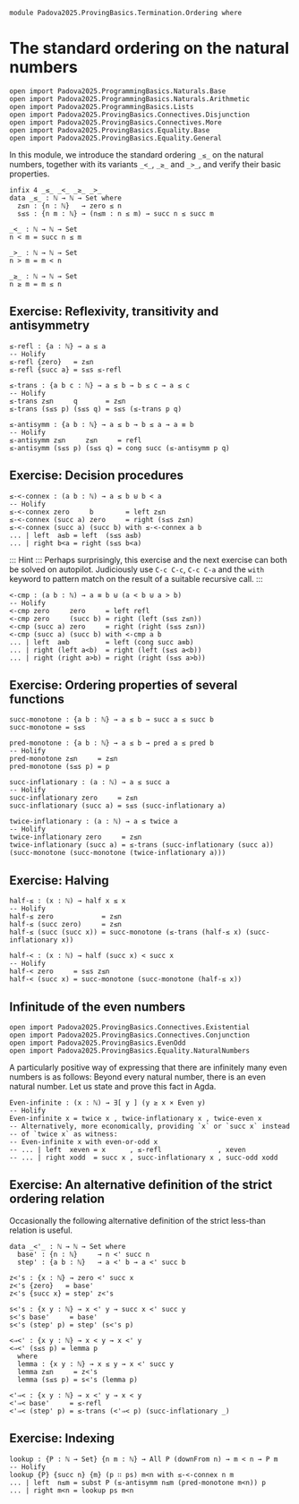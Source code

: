 ```
module Padova2025.ProvingBasics.Termination.Ordering where
```

# The standard ordering on the natural numbers

```
open import Padova2025.ProgrammingBasics.Naturals.Base
open import Padova2025.ProgrammingBasics.Naturals.Arithmetic
open import Padova2025.ProgrammingBasics.Lists
open import Padova2025.ProvingBasics.Connectives.Disjunction
open import Padova2025.ProvingBasics.Connectives.More
open import Padova2025.ProvingBasics.Equality.Base
open import Padova2025.ProvingBasics.Equality.General
```

In this module, we introduce the standard ordering `_≤_` on the
natural numbers, together with its variants `_<_`, `_≥_` and `_>_`,
and verify their basic properties.

```
infix 4 _≤_ _<_ _≥_ _>_
data _≤_ : ℕ → ℕ → Set where
  z≤n : {n : ℕ}   → zero ≤ n
  s≤s : {n m : ℕ} → (n≤m : n ≤ m) → succ n ≤ succ m

_<_ : ℕ → ℕ → Set
n < m = succ n ≤ m

_>_ : ℕ → ℕ → Set
n > m = m < n

_≥_ : ℕ → ℕ → Set
n ≥ m = m ≤ n
```


## Exercise: Reflexivity, transitivity and antisymmetry

```
≤-refl : {a : ℕ} → a ≤ a
-- Holify
≤-refl {zero}   = z≤n
≤-refl {succ a} = s≤s ≤-refl
```

```
≤-trans : {a b c : ℕ} → a ≤ b → b ≤ c → a ≤ c
-- Holify
≤-trans z≤n     q       = z≤n
≤-trans (s≤s p) (s≤s q) = s≤s (≤-trans p q)
```

```
≤-antisymm : {a b : ℕ} → a ≤ b → b ≤ a → a ≡ b
-- Holify
≤-antisymm z≤n     z≤n     = refl
≤-antisymm (s≤s p) (s≤s q) = cong succ (≤-antisymm p q)
```


## Exercise: Decision procedures

```
≤-<-connex : (a b : ℕ) → a ≤ b ⊎ b < a
-- Holify
≤-<-connex zero     b        = left z≤n
≤-<-connex (succ a) zero     = right (s≤s z≤n)
≤-<-connex (succ a) (succ b) with ≤-<-connex a b
... | left  a≤b = left  (s≤s a≤b)
... | right b<a = right (s≤s b<a)
```

::: Hint :::
Perhaps surprisingly, this exercise and the next exercise can both be
solved on autopilot. Judiciously use `C-c C-c`, `C-c C-a` and the
`with` keyword to pattern match on the result of a suitable recursive
call.
:::

```
<-cmp : (a b : ℕ) → a ≡ b ⊎ (a < b ⊎ a > b)
-- Holify
<-cmp zero     zero     = left refl
<-cmp zero     (succ b) = right (left (s≤s z≤n))
<-cmp (succ a) zero     = right (right (s≤s z≤n))
<-cmp (succ a) (succ b) with <-cmp a b
... | left  a≡b         = left (cong succ a≡b)
... | right (left a<b)  = right (left (s≤s a<b))
... | right (right a>b) = right (right (s≤s a>b))
```


## Exercise: Ordering properties of several functions

```
succ-monotone : {a b : ℕ} → a ≤ b → succ a ≤ succ b
succ-monotone = s≤s
```

```
pred-monotone : {a b : ℕ} → a ≤ b → pred a ≤ pred b
-- Holify
pred-monotone z≤n     = z≤n
pred-monotone (s≤s p) = p
```

```
succ-inflationary : (a : ℕ) → a ≤ succ a
-- Holify
succ-inflationary zero     = z≤n
succ-inflationary (succ a) = s≤s (succ-inflationary a)
```

```
twice-inflationary : (a : ℕ) → a ≤ twice a
-- Holify
twice-inflationary zero     = z≤n
twice-inflationary (succ a) = ≤-trans (succ-inflationary (succ a)) (succ-monotone (succ-monotone (twice-inflationary a)))
```


## Exercise: Halving

```
half-≤ : (x : ℕ) → half x ≤ x
-- Holify
half-≤ zero            = z≤n
half-≤ (succ zero)     = z≤n
half-≤ (succ (succ x)) = succ-monotone (≤-trans (half-≤ x) (succ-inflationary x))
```

```
half-< : (x : ℕ) → half (succ x) < succ x
-- Holify
half-< zero     = s≤s z≤n
half-< (succ x) = succ-monotone (succ-monotone (half-≤ x))
```


## Infinitude of the even numbers

```
open import Padova2025.ProvingBasics.Connectives.Existential
open import Padova2025.ProvingBasics.Connectives.Conjunction
open import Padova2025.ProvingBasics.EvenOdd
open import Padova2025.ProvingBasics.Equality.NaturalNumbers
```

A particularly positive way of expressing that there are infinitely
many even numbers is as follows: Beyond every natural number, there is
an even natural number. Let us state and prove this fact in Agda.

```
Even-infinite : (x : ℕ) → ∃[ y ] (y ≥ x × Even y)
-- Holify
Even-infinite x = twice x , twice-inflationary x , twice-even x
-- Alternatively, more economically, providing `x` or `succ x` instead
-- of `twice x` as witness:
-- Even-infinite x with even-or-odd x
-- ... | left  xeven = x      , ≤-refl              , xeven
-- ... | right xodd  = succ x , succ-inflationary x , succ-odd xodd
```


## Exercise: An alternative definition of the strict ordering relation

Occasionally the following alternative definition of the strict
less-than relation is useful.

```
data _<'_ : ℕ → ℕ → Set where
  base' : {n : ℕ}     → n <' succ n
  step' : {a b : ℕ}   → a <' b → a <' succ b
```

```
z<'s : {x : ℕ} → zero <' succ x
z<'s {zero}   = base'
z<'s {succ x} = step' z<'s
```

```
s<'s : {x y : ℕ} → x <' y → succ x <' succ y
s<'s base'     = base'
s<'s (step' p) = step' (s<'s p)
```

```
<⇒<' : {x y : ℕ} → x < y → x <' y
<⇒<' (s≤s p) = lemma p
  where
  lemma : {x y : ℕ} → x ≤ y → x <' succ y
  lemma z≤n     = z<'s
  lemma (s≤s p) = s<'s (lemma p)
```

```
<'⇒< : {x y : ℕ} → x <' y → x < y
<'⇒< base'     = ≤-refl
<'⇒< (step' p) = ≤-trans (<'⇒< p) (succ-inflationary _)
```


## Exercise: Indexing

```
lookup : {P : ℕ → Set} {n m : ℕ} → All P (downFrom n) → m < n → P m
-- Holify
lookup {P} {succ n} {m} (p ∷ ps) m<n with ≤-<-connex n m
... | left  n≤m = subst P (≤-antisymm n≤m (pred-monotone m<n)) p
... | right m<n = lookup ps m<n
```
